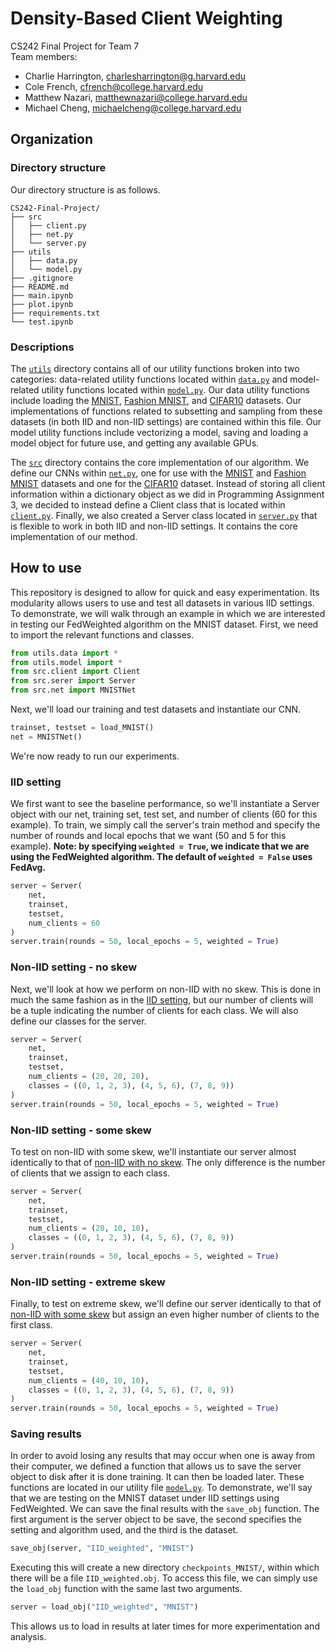 # Density-Based Client Weighting
CS242 Final Project for Team 7  
Team members:
- Charlie Harrington, <charlesharrington@g.harvard.edu>  
- Cole French, <cfrench@college.harvard.edu>  
- Matthew Nazari, <matthewnazari@college.harvard.edu>  
- Michael Cheng, <michaelcheng@college.harvard.edu>

## Organization

### Directory structure

Our directory structure is as follows.

    CS242-Final-Project/
    ├── src
    │   ├── client.py
    │   ├── net.py
    │   └── server.py
    ├── utils
    │   ├── data.py
    │   └── model.py
    ├── .gitignore
    ├── README.md
    ├── main.ipynb
    ├── plot.ipynb
    ├── requirements.txt
    └── test.ipynb

### Descriptions

The [`utils`](/utils) directory contains all of our utility functions broken into two categories: data-related utility functions located within [`data.py`](/utils/data.py) and model-related utility functions located within [`model.py`](/utils/model.py). Our data utility functions include loading the [MNIST](https://en.wikipedia.org/wiki/MNIST_database), [Fashion MNIST](https://www.kaggle.com/zalando-research/fashionmnist), and [CIFAR10](https://en.wikipedia.org/wiki/CIFAR-10) datasets. Our implementations of functions related to subsetting and sampling from these datasets (in both IID and non-IID settings) are contained within this file. Our model utility functions include vectorizing a model, saving and loading a model object for future use, and getting any available GPUs.

The [`src`](/src) directory contains the core implementation of our algorithm. We define our CNNs within [`net.py`](/src/net.py), one for use with the [MNIST](https://en.wikipedia.org/wiki/MNIST_database) and [Fashion MNIST](https://www.kaggle.com/zalando-research/fashionmnist) datasets and one for the [CIFAR10](https://en.wikipedia.org/wiki/CIFAR-10) dataset. Instead of storing all client information within a dictionary object as we did in Programming Assignment 3, we decided to instead define a Client class that is located within [`client.py`](/src/client.py). Finally, we also created a Server class located in [`server.py`](/src/server.py) that is flexible to work in both IID and non-IID settings. It contains the core implementation of our method.

## How to use

This repository is designed to allow for quick and easy experimentation. Its modularity allows users to use and test all datasets in various IID settings. To demonstrate, we will walk through an example in which we are interested in testing our FedWeighted algorithm on the MNIST dataset. First, we need to import the relevant functions and classes.
```python
from utils.data import *
from utils.model import *
from src.client import Client
from src.serer import Server
from src.net import MNISTNet
```
Next, we'll load our training and test datasets and instantiate our CNN.
```python
trainset, testset = load_MNIST()
net = MNISTNet()
```
We're now ready to run our experiments.

### IID setting

We first want to see the baseline performance, so we'll instantiate a Server object with our net, training set, test set, and number of clients (60 for this example). To train, we simply call the server's train method and specify the number of rounds and local epochs that we want (50 and 5 for this example). **Note: by specifying ``weighted = True``, we indicate that we are using the FedWeighted algorithm. The default of ``weighted = False`` uses FedAvg.**
```python
server = Server(
    net,
    trainset,
    testset,
    num_clients = 60
)
server.train(rounds = 50, local_epochs = 5, weighted = True)
```

### Non-IID setting - no skew

Next, we'll look at how we perform on non-IID with no skew. This is done in much the same fashion as in the [IID setting](#iid-setting), but our number of clients will be a tuple indicating the number of clients for each class. We will also define our classes for the server.
```python
server = Server(
    net,
    trainset,
    testset,
    num_clients = (20, 20, 20),
    classes = ((0, 1, 2, 3), (4, 5, 6), (7, 8, 9))
)
server.train(rounds = 50, local_epochs = 5, weighted = True)
```

### Non-IID setting - some skew

To test on non-IID with some skew, we'll instantiate our server almost identically to that of [non-IID with no skew](#non-iid-setting---no-skew). The only difference is the number of clients that we assign to each class.
```python
server = Server(
    net,
    trainset,
    testset,
    num_clients = (20, 10, 10),
    classes = ((0, 1, 2, 3), (4, 5, 6), (7, 8, 9))
)
server.train(rounds = 50, local_epochs = 5, weighted = True)
```

### Non-IID setting - extreme skew

Finally, to test on extreme skew, we'll define our server identically to that of [non-IID with some skew](#non-iid-setting---some-skew) but assign an even higher number of clients to the first class.
```python
server = Server(
    net,
    trainset,
    testset,
    num_clients = (40, 10, 10),
    classes = ((0, 1, 2, 3), (4, 5, 6), (7, 8, 9))
)
server.train(rounds = 50, local_epochs = 5, weighted = True)
```

### Saving results

In order to avoid losing any results that may occur when one is away from their computer, we defined a function that allows us to save the server object to disk after it is done training. It can then be loaded later. These functions are located in our utility file [`model.py`](/utils/model.py). To demonstrate, we'll say that we are testing on the MNIST dataset under IID settings using FedWeighted. We can save the final results with the ``save_obj`` function. The first argument is the server object to be save, the second specifies the setting and algorithm used, and the third is the dataset.
```python
save_obj(server, "IID_weighted", "MNIST")
```
Executing this will create a new directory ``checkpoints_MNIST/``, within which there will be a file ``IID_weighted.obj``. To access this file, we can simply use the ``load_obj`` function with the same last two arguments.
```python
server = load_obj("IID_weighted", "MNIST")
```
This allows us to load in results at later times for more experimentation and analysis.